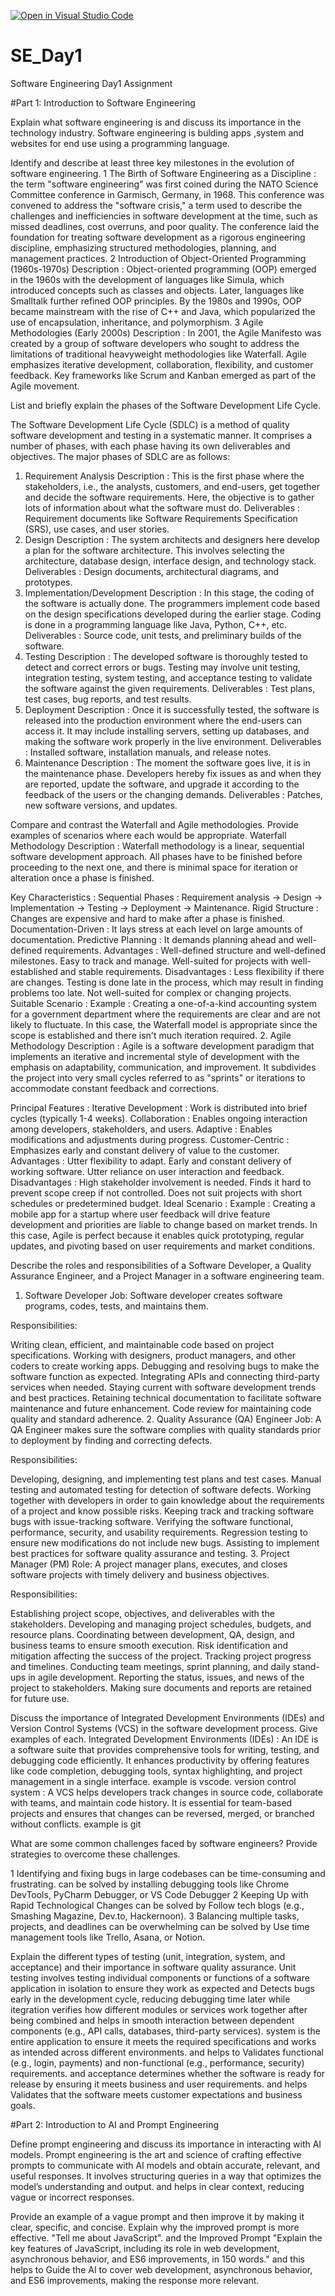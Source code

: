 [![Open in Visual Studio Code](https://classroom.github.com/assets/open-in-vscode-2e0aaae1b6195c2367325f4f02e2d04e9abb55f0b24a779b69b11b9e10269abc.svg)](https://classroom.github.com/online_ide?assignment_repo_id=18328528&assignment_repo_type=AssignmentRepo)
# SE_Day1
Software Engineering Day1 Assignment

#Part 1: Introduction to Software Engineering

Explain what software engineering is and discuss its importance in the technology industry.
 Software engineering is bulding apps ,system and websites for end use using a programming language.


Identify and describe at least three key milestones in the evolution of software engineering.
1 The Birth of Software Engineering as a Discipline : the term "software engineering" was first coined during the NATO Science Committee conference in Garmisch, Germany, in 1968. This 
 conference was convened to address the "software crisis," a term used to describe the challenges and inefficiencies in software development at the time, such as missed deadlines, cost 
 overruns, and poor quality. The conference laid the foundation for treating software development as a rigorous engineering discipline, emphasizing structured methodologies, planning, 
 and management practices.
2 Introduction of Object-Oriented Programming (1960s-1970s)
 Description : Object-oriented programming (OOP) emerged in the 1960s with the development of languages like Simula, which introduced concepts such as classes and objects. Later, 
 languages like Smalltalk further refined OOP principles. By the 1980s and 1990s, OOP became mainstream with the rise of C++ and Java, which popularized the use of encapsulation, 
 inheritance, and polymorphism.
3 Agile Methodologies (Early 2000s)
Description : In 2001, the Agile Manifesto was created by a group of software developers who sought to address the limitations of traditional heavyweight methodologies like Waterfall. Agile emphasizes iterative development, collaboration, flexibility, and customer feedback. Key frameworks like Scrum and Kanban emerged as part of the Agile movement.


List and briefly explain the phases of the Software Development Life Cycle.

 The Software Development Life Cycle (SDLC) is a method of quality software development and testing in a systematic manner. It comprises a number of phases, with each phase having its 
 own deliverables and objectives. The major phases of SDLC are as follows:

1. Requirement Analysis
Description : This is the first phase where the stakeholders, i.e., the analysts, customers, and end-users, get together and decide the software requirements. Here, the objective is to gather lots of information about what the software must do.
Deliverables : Requirement documents like Software Requirements Specification (SRS), use cases, and user stories.
2. Design
Description : The system architects and designers here develop a plan for the software architecture. This involves selecting the architecture, database design, interface design, and technology stack.
Deliverables : Design documents, architectural diagrams, and prototypes.
3. Implementation/Development
Description : In this stage, the coding of the software is actually done. The programmers implement code based on the design specifications developed during the earlier stage. Coding is done in a programming language like Java, Python, C++, etc.
Deliverables : Source code, unit tests, and preliminary builds of the software.
4. Testing
Description : The developed software is thoroughly tested to detect and correct errors or bugs. Testing may involve unit testing, integration testing, system testing, and acceptance testing to validate the software against the given requirements.
Deliverables : Test plans, test cases, bug reports, and test results.
5. Deployment
Description : Once it is successfully tested, the software is released into the production environment where the end-users can access it. It may include installing servers, setting up databases, and making the software work properly in the live environment.
Deliverables : Installed software, installation manuals, and release notes.
6. Maintenance
Description : The moment the software goes live, it is in the maintenance phase. Developers hereby fix issues as and when they are reported, update the software, and upgrade it according to the feedback of the users or the changing demands.
Deliverables : Patches, new software versions, and updates.


Compare and contrast the Waterfall and Agile methodologies. Provide examples of scenarios where each would be appropriate.
 Waterfall Methodology
Description :
Waterfall methodology is a linear, sequential software development approach. All phases have to be finished before proceeding to the next one, and there is minimal space for iteration or alteration once a phase is finished.

Key Characteristics :
Sequential Phases : Requirement analysis → Design → Implementation → Testing → Deployment → Maintenance.
Rigid Structure : Changes are expensive and hard to make after a phase is finished.
Documentation-Driven : It lays stress at each level on large amounts of documentation.
Predictive Planning : It demands planning ahead and well-defined requirements.
Advantages :
Well-defined structure and well-defined milestones.
Easy to track and manage.
Well-suited for projects with well-established and stable requirements.
Disadvantages :
Less flexibility if there are changes.
Testing is done late in the process, which may result in finding problems too late.
Not well-suited for complex or changing projects.
Suitable Scenario :
Example : Creating a one-of-a-kind accounting system for a government department where the requirements are clear and are not likely to fluctuate.
In this case, the Waterfall model is appropriate since the scope is established and there isn't much iteration required.
2. Agile Methodology
Description :
Agile is a software development paradigm that implements an iterative and incremental style of development with the emphasis on adaptability, communication, and improvement. It subdivides the project into very small cycles referred to as "sprints" or iterations to accommodate constant feedback and corrections.

Principal Features :
Iterative Development : Work is distributed into brief cycles (typically 1-4 weeks).
Collaboration : Enables ongoing interaction among developers, stakeholders, and users.
Adaptive : Enables modifications and adjustments during progress.
Customer-Centric : Emphasizes early and constant delivery of value to the customer.
Advantages :
Utter flexibility to adapt.
Early and constant delivery of working software.
Utter reliance on user interaction and feedback.
Disadvantages :
High stakeholder involvement is needed.
Finds it hard to prevent scope creep if not controlled.
Does not suit projects with short schedules or predetermined budget.
Ideal Scenario :
Example : Creating a mobile app for a startup where user feedback will drive feature development and priorities are liable to change based on market trends.
In this case, Agile is perfect because it enables quick prototyping, regular updates, and pivoting based on user requirements and market conditions.


Describe the roles and responsibilities of a Software Developer, a Quality Assurance Engineer, and a Project Manager in a software engineering team.

1. Software Developer
Job:
Software developer creates software programs, codes, tests, and maintains them.

Responsibilities:

Writing clean, efficient, and maintainable code based on project specifications.
Working with designers, product managers, and other coders to create working apps.
Debugging and resolving bugs to make the software function as expected.
Integrating APIs and connecting third-party services when needed.
Staying current with software development trends and best practices.
Retaining technical documentation to facilitate software maintenance and future enhancement.
Code review for maintaining code quality and standard adherence.
2. Quality Assurance (QA) Engineer
Job:
A QA Engineer makes sure the software complies with quality standards prior to deployment by finding and correcting defects.

Responsibilities:

Developing, designing, and implementing test plans and test cases.
Manual testing and automated testing for detection of software defects.
Working together with developers in order to gain knowledge about the requirements of a project and know possible risks.
Keeping track and tracking software bugs with issue-tracking software.
Verifying the software functional, performance, security, and usability requirements.
Regression testing to ensure new modifications do not include new bugs.
Assisting to implement best practices for software quality assurance and testing.
3. Project Manager (PM)
Role:
A project manager plans, executes, and closes software projects with timely delivery and business objectives.

Responsibilities:

Establishing project scope, objectives, and deliverables with the stakeholders.
Developing and managing project schedules, budgets, and resource plans.
Coordinating between development, QA, design, and business teams to ensure smooth execution.
Risk identification and mitigation affecting the success of the project.
Tracking project progress and timelines.
Conducting team meetings, sprint planning, and daily stand-ups in agile development.
Reporting the status, issues, and news of the project to stakeholders.
Making sure documents and reports are retained for future use.


Discuss the importance of Integrated Development Environments (IDEs) and Version Control Systems (VCS) in the software development process. Give examples of each.
Integrated Development Environments (IDEs) : An IDE is a software suite that provides comprehensive tools for writing, testing, and debugging code efficiently. It enhances productivity by offering features like code completion, debugging tools, syntax highlighting, and project management in a single interface.
example is vscode.
version control system : A VCS helps developers track changes in source code, collaborate with teams, and maintain code history. It is essential for team-based projects and ensures that changes can be reversed, merged, or branched without conflicts. example is git


What are some common challenges faced by software engineers? Provide strategies to overcome these challenges.

1 Identifying and fixing bugs in large codebases can be time-consuming and frustrating.
can be solved by installing debugging tools like Chrome DevTools, PyCharm Debugger, or VS Code Debugger
2  Keeping Up with Rapid Technological Changes can be solved by Follow tech blogs (e.g., Smashing Magazine, Dev.to, Hackernoon).
3 Balancing multiple tasks, projects, and deadlines can be overwhelming can be solved by Use time management tools like Trello, Asana, or Notion.


Explain the different types of testing (unit, integration, system, and acceptance) and their importance in software quality assurance.
Unit testing involves testing individual components or functions of a software application in isolation to ensure they work as expected and Detects bugs early in the development cycle, reducing debugging time later while itegration verifies how different modules or services work together after being combined and helps in smooth interaction between dependent components (e.g., API calls, databases, third-party services). system is the entire application to ensure it meets the required specifications and works as intended across different environments. and helps to Validates functional (e.g., login, payments) and non-functional (e.g., performance, security) requirements. and acceptance determines whether the software is ready for release by ensuring it meets business and user requirements. and helps  Validates that the software meets customer expectations and business goals.


#Part 2: Introduction to AI and Prompt Engineering


Define prompt engineering and discuss its importance in interacting with AI models.
Prompt engineering is the art and science of crafting effective prompts to communicate with AI models and obtain accurate, relevant, and useful responses. It involves structuring queries in a way that optimizes the model’s understanding and output. and helps in clear context, reducing vague or incorrect responses.


Provide an example of a vague prompt and then improve it by making it clear, specific, and concise. Explain why the improved prompt is more effective.
"Tell me about JavaScript". and the Improved Prompt
"Explain the key features of JavaScript, including its role in web development, asynchronous behavior, and ES6 improvements, in 150 words." and this helps to
Guide the AI to cover web development, asynchronous behavior, and ES6 improvements, making the response more relevant.

